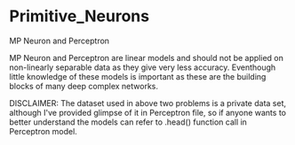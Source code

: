 # Primitive_Neurons
MP Neuron and Perceptron

MP Neuron and Perceptron are linear models and should not be applied on non-linearly separable data as they give very less accuracy. 
Eventhough little knowledge of these models is important as these are the building blocks of many deep complex networks.

DISCLAIMER:
The dataset used in above two problems is a private data set, although I've provided glimpse of it in Perceptron file, so if anyone wants to better understand the models can refer to .head() function call in Perceptron model. 
